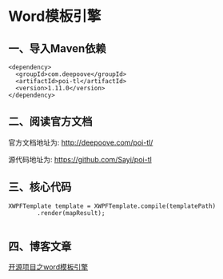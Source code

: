 # Word模板引擎

## 一、导入Maven依赖
```
<dependency>
  <groupId>com.deepoove</groupId>
  <artifactId>poi-tl</artifactId>
  <version>1.11.0</version>
</dependency>

```

## 二、阅读官方文档
官方文档地址为:
http://deepoove.com/poi-tl/

源代码地址为:
https://github.com/Sayi/poi-tl

## 三、核心代码
```
XWPFTemplate template = XWPFTemplate.compile(templatePath)
        .render(mapResult);


```

## 四、博客文章
[开源项目之word模板引擎](https://mp.weixin.qq.com/s?__biz=MzUxODk0ODQ3Ng==&mid=2247487099&idx=1&sn=3d5882f20d864bfc822a2117627d7483&chksm=f9805d68cef7d47e80a8a85f6d8de123b55ddb472c751a1fb13abcea93ba486251f8564a1077&token=730841189&lang=zh_CN#rd)